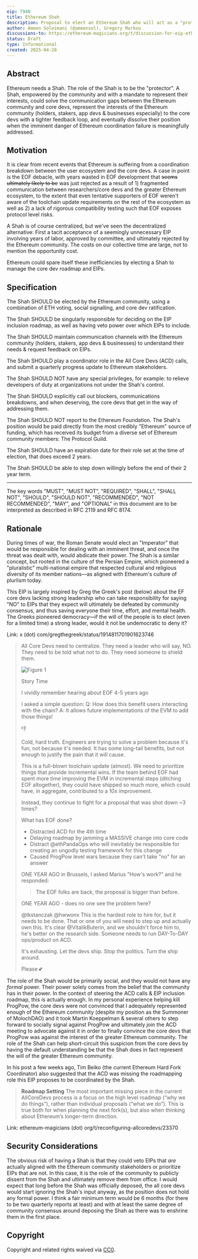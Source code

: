 ```yaml
---
eip: 7940
title: Ethereum Shah
description: Proposal to elect an Ethereum Shah who will act as a "protector" for the core devs and the Ethereum protocol.
author: Ameen Soleimani (@ameensol), Gregory Markou
discussions-to: https://ethereum-magicians.org/t/discussion-for-eip-ethereum-shah/23909
status: Draft
type: Informational
created: 2025-04-28
---
```


## Abstract

Ethereum needs a Shah. The role of the Shah is to be the "protector". A Shah, empowered by the community and with a mandate to represent their interests, could solve the communication gaps between the Ethereum community and core devs, represent the interests of the Ethereum community (holders, stakers, app devs & businesses especially) to the core devs with a tighter feedback loop, and eventually dissolve their position when the imminent danger of Ethereum coordination failure is meaningfully addressed.

## Motivation

It is clear from recent events that Ethereum is suffering from a coordination breakdown between the user ecosystem and the core devs. A case in point is the EOF debacle, with years wasted in EOF development that ~~seems ultimately likely to be~~ was just rejected as a result of 1) fragmented communication between researchers/core devs and the greater Ethereum ecosystem, to the extent that even tentative supporters of EOF weren't aware of the toolchain update requirements on the rest of the ecosystem as well as 2) a lack of rigorous compatibility testing such that EOF exposes protocol level risks. 

A Shah is of course centralized, but we've seen the decentralized alternative: First a tacit acceptance of a seemingly unnecessary EIP involving years of labor, approved by committee, and ultimately rejected by the Ethereum community. The costs on our collective time are large, not to mention the opportunity cost. 

Ethereum could spare itself these inefficiencies by electing a Shah to manage the core dev roadmap and EIPs.

## Specification

The Shah SHOULD be elected by the Ethereum community, using a combination of ETH voting, social signalling, and core dev ratification.

The Shah SHOULD be singularly responsible for deciding on the EIP inclusion roadmap, as well as having veto power over which EIPs to include.

The Shah SHOULD maintain communication channels with the Ethereum community (holders, stakers, app devs & businesses) to understand their needs & request feedback on EIPs.

The Shah SHOULD play a coordinator role in the All Core Devs (ACD) calls, and submit a quarterly progress update to Ethereum stakeholders.

The Shah SHOULD NOT have any special privileges, for example: to relieve developers of duty at organizations not under the Shah's control.

The Shah SHOULD explicitly call out blockers, communications breakdowns, and when deserving, the core devs that get in the way of addressing them.

The Shah SHOULD NOT report to the Ethereum Foundation. The Shah's position would be paid directly from the most credibly "Ethereum" source of funding, which has received its budget from a diverse set of Ethereum community members: The Protocol Guild. 

The Shah SHOULD have an expiration date for their role set at the time of election, that does exceed 2 years.

The Shah SHOULD be able to step down willingly before the end of their 2 year term. 

***

The key words "MUST", "MUST NOT", "REQUIRED", "SHALL", "SHALL NOT", "SHOULD", "SHOULD NOT", "RECOMMENDED", "NOT RECOMMENDED", "MAY", and "OPTIONAL" in this document are to be interpreted as described in RFC 2119 and RFC 8174.

## Rationale

During times of war, the Roman Senate would elect an "Imperator" that would be responsible for dealing with an imminent threat, and once the threat was dealt with, would abdicate their power. The Shah is a similar concept, but rooted in the culture of the Persian Empire, which pioneered a "pluralistic" multi-national empire that respected cultural and religious diversity of its member nations—as aligned with Ethereum's culture of plurlism today.

This EIP is largely inspired by Greg the Greek's post (below) about the EF core devs lacking strong leadership who can take responsibility for saying "NO" to EIPs that they expect will ultimately be defeated by community consensus, and thus saving everyone their time, effort, and mental health. The Greeks pioneered democracy—if the will of the people is to elect (even for a limited time) a strong leader, would it not be undemocratic to deny it?

Link: x (dot) com/gregthegreek/status/1914811701901623746

> All Core Devs need to centralize.
> They need a leader who will say, NO.
> They need to be told what not to do.
> They need someone to shield them.
>
> ![Figure 1](../assets/eip-7940/acd_leader.jpeg)
> 
> Story Time
> 
> I vividly remember hearing about EOF 4-5 years ago
> 
> I asked a simple question:
> Q: How does this benefit users interacting with the chain?
> A: It allows future implementations of the EVM to add those things!
> 
> 👎
> 
> Cold, hard truth. Engineers are trying to solve a problem because it's fun, not because it's needed. It has some long-tail benefits, but not enough to justify the pain that it will cause.
> 
> This is a full-blown toolchain update (almost). We need to prioritize things that provide incremental wins. If the team behind EOF had spent more time improving the EVM in incremental steps (ditching EOF altogether), they could have shipped so much more, which could have, in aggregate, contributed to a 10x improvement.
> 
> Instead, they continue to fight for a proposal that was shot down ~3 times?
> 
> What has EOF done?
> 
> - Distracted ACD for the 4th time
> - Delaying roadmap by jamming a MASSIVE change into core code
> - Distract @ethPandaOps who will inevitably be responsible for creating an ungodly testing framework for this change
> - Caused ProgPow level wars because they can't take "no" for an answer
> 
> ONE YEAR AGO in Brussels, I asked Marius "How's work?" and he responded:
> > The EOF folks are back, the proposal is bigger than before.
> 
> ONE YEAR AGO - does no one see the problem here?
> 
> @tkstanczak @hwwonx This is the hardest role to hire for, but it needs to be done. That or one of you will need to step up and actually own this. It's clear @VitalikButerin, and we shouldn't force him to, he's better on the research side. Someone needs to run DAY-To-DAY ops/product on ACD.
> 
> It's exhausting. 
> Let the devs ship.
> Stop the politics.
> Turn the ship around.
> 
> Please 💕

The role of the Shah would be primarily social, and they would not have any *formal* power. Their power solely comes from the belief that the community has in their power. In the context of steering the ACD calls & EIP inclusion roadmap, this is actually enough. In my personal experience helping kill ProgPow, the core devs were not convinced that I adequately represented enough of the Ethereum community (despite my position as the Summoner of MolochDAO) and it took Martin Koeppelman & several others to step forward to socially signal against ProgPow and ultimately join the ACD meeting to advocate against it in order to finally convince the core devs that ProgPow was against the interest of the greater Ethereum community. The role of the Shah can help short-circuit this suspicion from the core devs by having the default understanding be that the Shah does in fact represent the will of the greater Ethereum community.

In his post a few weeks ago, Tim Beiko (the current Ethereum Hard Fork Coordinator) also suggested that the ACD was missing the roadmapping role this EIP proposes to be coordinated by the Shah.

> **Roadmap Setting**
The most important missing piece in the current AllCoreDevs process is a focus on the high level roadmap (“why we do things”), rather than individual proposals (“what we do”). This is true both for when planning the next fork(s), but also when thinking about Ethereum’s longer-term direction.

Link: ethereum-magicians (dot) org/t/reconfiguring-allcoredevs/23370

## Security Considerations

The obvious risk of having a Shah is that they could veto EIPs that *are* actually aligned with the Ethereum community stakeholders or prioritize EIPs that are not. In this case, it is the role of the community to publicly dissent from the Shah and ultimately remove them from office. I would expect that long before the Shah was officially deposed, the all core devs would start ignoring the Shah's input anyway, as the position does not hold any formal power. I think a fair minimum term would be 6 months (for there to be two quarterly reports at least) and with at least the same degree of community consensus around deposing the Shah as there was to enshrine them in the first place.

## Copyright

Copyright and related rights waived via [CC0](../LICENSE.md).
